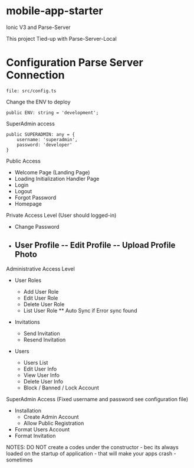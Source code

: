 # mobile-app-starter
Ionic V3 and Parse-Server

This project Tied-up with Parse-Server-Local


# Configuration Parse Server Connection
```
file: src/config.ts
```

Change the ENV to deploy
```
public ENV: string = 'development';
```
SuperAdmin access
```
public SUPERADMIN: any = {
	username: 'superadmin',
	password: 'developer'
}
```

Public Access
* Welcome Page (Landing Page)
* Loading Initialization Handler Page
* Login
* Logout
* Forgot Password
* Homepage

Private Access Level (User should logged-in)
* Change Password
* User Profile
	-- Edit Profile
	-- Upload Profile Photo
 	-- 

Administrative Access Level
* User Roles
	- Add User Role
	- Edit User Role
	- Delete User Role
	- List User Role
	** Auto Sync if Error sync found

* Invitations
	- Send Invitation
	- Resend Invitation

* Users
	- Users List
	- Edit User Info
	- View User Info
	- Delete User Info
	- Block / Banned / Lock Account

SuperAdmin Access (Fixed username and password see configuration file)
* Installation
	- Create Admin Account
	- Allow Public Registration
* Format Users Account
* Format Invitation




NOTES:
DO NOT create a codes under the constructor - bec its always loaded on the startup of application - that will make your apps crash - sometimes


